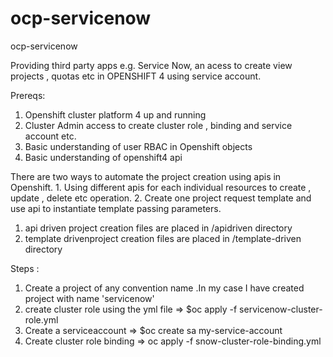 # ocp-servicenow
ocp-servicenow

Providing third party apps e.g. Service Now, an acess to create view projects , quotas etc in OPENSHIFT 4 using service account.

Prereqs:

  1. Openshift cluster platform 4 up and running 
  2. Cluster Admin access to create cluster role , binding and service account etc.
  3. Basic understanding of user RBAC in Openshift objects
  4. Basic understanding of openshift4 api
  
  
  There are two ways to automate the project creation using apis in Openshift.
    1. Using different apis for each individual resources to create , update , delete etc operation.
    2. Create one project request template and use api to instantiate template passing parameters.
    
  1. api driven project creation files are placed in /apidriven directory
  2. template drivenproject creation files are placed in /template-driven directory 
  
  Steps : 
  1.  Create a project of any convention name .In my case I have created project with name 'servicenow'
  2.  create cluster role using the yml file => 
      $oc apply -f servicenow-cluster-role.yml
  3.  Create a serviceaccount =>
      $oc create sa  my-service-account
  4.  Create cluster role binding =>
      oc apply -f  snow-cluster-role-binding.yml
